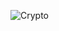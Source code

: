 ![Crypto](https://user-images.githubusercontent.com/88381625/199332336-b9138be5-54ba-4c56-8f78-19dc02380ce5.jpeg)
